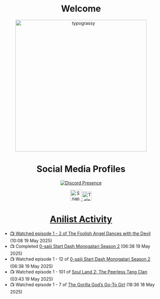 <div align="center">

# Welcome
<a href="https://github.com/kawarimidoll/typograssy">
    <img alt="typograssy" src="https://typograssy.deno.dev/api?text=%E3%82%88%E3%81%86%E3%81%93%E3%81%9D%E3%81%BF%E3%81%AA%E3%81%95%E3%82%93%20-%20Sheby--&&l0=none&l1=82d9d0&l2=027353&l3=038c4c&l4=01402e&bg=none&frame=none&speed=100&comment=" width="421.99">
</a>

</div>

<div align="center">

# Social Media Profiles

[![Discord Presence](https://lanyard.cnrad.dev/api/612532963938271232)](https://discord.com/users/612532963938271232)


<a href="https://www.snapchat.com/add/a.sheby" title="Snapchat Profile">
    <img src="https://www.freepnglogos.com/uploads/snapchat-logo-png-0.png" width="35" alt="Snapchat Logo" />


<a href="https://t.me/ASheby" title="Telegram Profile">
    <img src="https://www.freepnglogos.com/uploads/telegram-logo-png-0.png" width="30" alt="Telegram Logo" />


</div>

<div align="center">

# Anilist Activity

</div>

<!-- ANILIST_ACTIVITY:start -->

-   📺 Watched episode 1 - 2 of [The Foolish Angel Dances with the Devil](https://anilist.co/anime/164244) (10:08 19 May 2025)
-   📺 Completed [0-saiji Start Dash Monogatari Season 2](https://anilist.co/anime/185462) (06:38 19 May 2025)
-   📺 Watched episode 1 - 12 of [0-saiji Start Dash Monogatari Season 2](https://anilist.co/anime/185462) (06:38 19 May 2025)
-   📺 Watched episode 1 - 101 of [Soul Land 2: The Peerless Tang Clan](https://anilist.co/anime/137683) (03:43 19 May 2025)
-   📺 Watched episode 1 - 7 of [The Gorilla God’s Go-To Girl](https://anilist.co/anime/182060) (18:36 18 May 2025)

<!-- ANILIST_ACTIVITY:end -->
